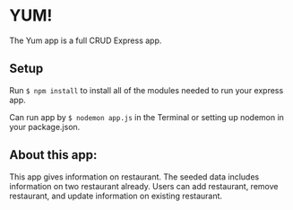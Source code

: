 # YUM!

The Yum app is a full CRUD Express app.

## Setup

Run `$ npm install` to install all of the modules needed to run your express app.

Can run app by `$ nodemon app.js` in the Terminal or setting up nodemon in your package.json.

## About this app:

This app gives information on restaurant. The seeded data includes information on two restaurant already. Users can add restaurant, remove restaurant, and update information on existing restaurant.
